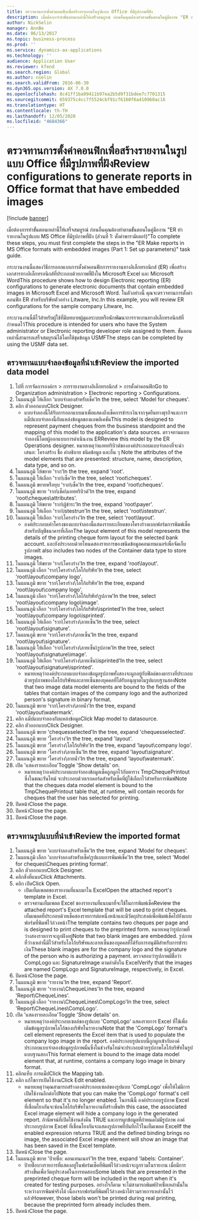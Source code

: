 ```yaml
---
title: ตรวจทานการตั้งค่าคอนฟิกเพื่อสร้างรายงานในรูปแบบ Office ที่มีรูปภาพที่ฝัง
description: เมื่อต้องการทำขั้นตอนเหล่านี้ให้เสร็จสมบูรณ์ ก่อนอื่นคุณต้องทำตามขั้นตอนในคู่มืองาน "ER ทำรายงานในรูปแบบ MS Office ที่มีรูปภาพที่ฝัง (ส่วนที่ 1 - ตั้งค่าพารามิเตอร์)"
author: NickSelin
manager: AnnBe
ms.date: 06/13/2017
ms.topic: business-process
ms.prod: ''
ms.service: dynamics-ax-applications
ms.technology: ''
audience: Application User
ms.reviewer: kfend
ms.search.region: Global
ms.author: nselin
ms.search.validFrom: 2016-06-30
ms.dyn365.ops.version: AX 7.0.0
ms.openlocfilehash: 8c41ff1ba99411b97ea2b5d9f31bdee7c7701315
ms.sourcegitcommit: 659375c4cc7f5524cbf91cf6160f6a410960ac16
ms.translationtype: HT
ms.contentlocale: th-TH
ms.lasthandoff: 12/05/2020
ms.locfileid: "4684366"
---
```

# <a name="review-configurations-to-generate-reports-in-office-format-that-have-embedded-images"></a><span data-ttu-id="20038-103">ตรวจทานการตั้งค่าคอนฟิกเพื่อสร้างรายงานในรูปแบบ Office ที่มีรูปภาพที่ฝัง</span><span class="sxs-lookup"><span data-stu-id="20038-103">Review configurations to generate reports in Office format that have embedded images</span></span>

[!include [banner](../../includes/banner.md)]

<span data-ttu-id="20038-104">เมื่อต้องการทำขั้นตอนเหล่านี้ให้เสร็จสมบูรณ์ ก่อนอื่นคุณต้องทำตามขั้นตอนในคู่มืองาน "ER ทำรายงานในรูปแบบ MS Office ที่มีรูปภาพที่ฝัง (ส่วนที่ 1: ตั้งค่าพารามิเตอร์)"</span><span class="sxs-lookup"><span data-stu-id="20038-104">To complete these steps, you must first complete the steps in the "ER Make reports in MS Office formats with embedded images (Part 1: Set up parameters)" task guide.</span></span>

<span data-ttu-id="20038-105">กระบวนงานนี้แสดงวิธีการออกแบบการตั้งค่าคอนฟิกการรายงานทางอิเล็กทรอนิกส์ (ER) เพื่อสร้างเอกสารทางอิเล็กทรอนิกส์ที่ประกอบด้วยภาพที่ฝังใน Microsoft Excel และ Microsoft Word</span><span class="sxs-lookup"><span data-stu-id="20038-105">This procedure shows how to design Electronic reporting (ER) configurations to generate electronic documents that contain embedded images in Microsoft Excel and Microsoft Word.</span></span> <span data-ttu-id="20038-106">ในตัวอย่างนี้ คุณจะตรวจทานการตั้งค่าคอนฟิก ER สำหรับบริษัทตัวอย่าง Litware, Inc.</span><span class="sxs-lookup"><span data-stu-id="20038-106">In this example, you will review ER configurations for the sample company Litware, Inc.</span></span> 

<span data-ttu-id="20038-107">กระบวนงานนี้มีไว้สำหรับผู้ใช้ที่มีบทบาทผู้ดูแลระบบหรือนักพัฒนาการรายงานทางอิเล็กทรอนิกส์ที่กำหนดไว้</span><span class="sxs-lookup"><span data-stu-id="20038-107">This procedure is intended for users who have the System administrator or Electronic reporting developer role assigned to them.</span></span> <span data-ttu-id="20038-108">ขั้นตอนเหล่านี้สามารถเสร็จสมบูรณ์ได้โดยใช้ชุดข้อมูล USMF</span><span class="sxs-lookup"><span data-stu-id="20038-108">The steps can be completed by using the USMF data set.</span></span>


## <a name="review-the-imported-data-model"></a><span data-ttu-id="20038-109">ตรวจทานแบบจำลองข้อมูลที่นำเข้า</span><span class="sxs-lookup"><span data-stu-id="20038-109">Review the imported data model</span></span>
1. <span data-ttu-id="20038-110">ไปที่ การจัดการองค์กร > การรายงานทางอิเล็กทรอนิกส์ > การตั้งค่าคอนฟิก</span><span class="sxs-lookup"><span data-stu-id="20038-110">Go to Organization administration > Electronic reporting > Configurations.</span></span>
2. <span data-ttu-id="20038-111">ในแผนภูมิ ให้เลือก 'แบบจำลองสำหรับเช็ค'</span><span class="sxs-lookup"><span data-stu-id="20038-111">In the tree, select 'Model for cheques'.</span></span>
3. <span data-ttu-id="20038-112">คลิก ตัวออกแบบ</span><span class="sxs-lookup"><span data-stu-id="20038-112">Click Designer.</span></span>
    * <span data-ttu-id="20038-113">แบบจำลองนี้ได้รับการออกแบบมาเพื่อแสดงถึงเช็คการชำระเงินจากจุดยืนทางธุรกิจและการแม็ปแบบจำลองนี้กับแหล่งข้อมูลของแอพลิเคชัน</span><span class="sxs-lookup"><span data-stu-id="20038-113">This model is designed to represent payment cheques from the business standpoint and the mapping of this model to the application's data sources.</span></span> <span data-ttu-id="20038-114">ตรวจทานแบบจำลองนี้โดยผู้ออกแบบการดำเนินงาน ER</span><span class="sxs-lookup"><span data-stu-id="20038-114">Review this model by the ER Operations designer.</span></span> <span data-ttu-id="20038-115">หมายเหตุว่าแอททริบิวต์ขององค์ประกอบแบบจำลองที่จะนำเสนอ: โครงสร้าง ชื่อ คำอธิบาย ชนิดข้อมูล และอื่น ๆ </span><span class="sxs-lookup"><span data-stu-id="20038-115">Note the attributes of the model elements that are presented: structure, name, description, data type, and so on.</span></span>   
4. <span data-ttu-id="20038-116">ในแผนภูมิ ให้ขยาย 'ราก'</span><span class="sxs-lookup"><span data-stu-id="20038-116">In the tree, expand 'root'.</span></span>
5. <span data-ttu-id="20038-117">ในแผนภูมิ ให้เลือก 'ราก\เช็ค'</span><span class="sxs-lookup"><span data-stu-id="20038-117">In the tree, select 'root\cheques'.</span></span>
6. <span data-ttu-id="20038-118">ในแผนภูมิ ขยายหรือยุบ 'ราก\เช็ค'</span><span class="sxs-lookup"><span data-stu-id="20038-118">In the tree, expand 'root\cheques'.</span></span>
7. <span data-ttu-id="20038-119">ในแผนภูมิ ขยาย 'ราก\เช็ค\แอททริบิวต์'</span><span class="sxs-lookup"><span data-stu-id="20038-119">In the tree, expand 'root\cheques\attributes'.</span></span>
8. <span data-ttu-id="20038-120">ในแผนภูมิ ให้ขยาย 'ราก\ผู้ชำระ'</span><span class="sxs-lookup"><span data-stu-id="20038-120">In the tree, expand 'root\payer'.</span></span>
9. <span data-ttu-id="20038-121">ในแผนภูมิ ให้เลือก 'ราก\istestrun'</span><span class="sxs-lookup"><span data-stu-id="20038-121">In the tree, select 'root\istestrun'.</span></span>
10. <span data-ttu-id="20038-122">ในแผนภูมิ ให้เลือก 'ราก\โครงร่าง'</span><span class="sxs-lookup"><span data-stu-id="20038-122">In the tree, select 'root\layout'.</span></span>
    * <span data-ttu-id="20038-123">องค์ประกอบเค้าโครงของแบบจำลองนี้แสดงรายละเอียดของโครงร่างแบบฟอร์มการพิมพ์เช็คสำหรับบัญชีธนาคารที่เลือก</span><span class="sxs-lookup"><span data-stu-id="20038-123">The layout element of this model represents the details of the printing cheque form layout for the selected bank account.</span></span> <span data-ttu-id="20038-124">และยังประกอบด้วยโหนดสองรายการของชนิดข้อมูลคอนเทนเนอร์เพื่อจัดเก็บรูปภาพ</span><span class="sxs-lookup"><span data-stu-id="20038-124">It also includes two nodes of the Container data type to store images.</span></span>   
11. <span data-ttu-id="20038-125">ในแผนภูมิ ให้ขยาย 'ราก\โครงร่าง'</span><span class="sxs-lookup"><span data-stu-id="20038-125">In the tree, expand 'root\layout'.</span></span>
12. <span data-ttu-id="20038-126">ในแผนภูมิ เลือก 'ราก\โครงร่าง\โลโก้บริษัท'</span><span class="sxs-lookup"><span data-stu-id="20038-126">In the tree, select 'root\layout\company logo'.</span></span>
13. <span data-ttu-id="20038-127">ในแผนภูมิ ขยาย 'ราก\โครงร่าง\โลโก้บริษัท'</span><span class="sxs-lookup"><span data-stu-id="20038-127">In the tree, expand 'root\layout\company logo'.</span></span>
14. <span data-ttu-id="20038-128">ในแผนภูมิ เลือก 'ราก\โครงร่าง\โลโก้บริษัท\รูปภาพ'</span><span class="sxs-lookup"><span data-stu-id="20038-128">In the tree, select 'root\layout\company logo\image'.</span></span>
15. <span data-ttu-id="20038-129">ในแผนภูมิ เลือก 'ราก\โครงร่าง\โลโก้บริษัท\isprinted'</span><span class="sxs-lookup"><span data-stu-id="20038-129">In the tree, select 'root\layout\company logo\isprinted'.</span></span>
16. <span data-ttu-id="20038-130">ในแผนภูมิ ให้เลือก 'ราก\โครงร่าง\ลายเซ็น'</span><span class="sxs-lookup"><span data-stu-id="20038-130">In the tree, select 'root\layout\signature'.</span></span>
17. <span data-ttu-id="20038-131">ในแผนภูมิ ขยาย 'ราก\โครงร่าง\ลายเซ็น'</span><span class="sxs-lookup"><span data-stu-id="20038-131">In the tree, expand 'root\layout\signature'.</span></span>
18. <span data-ttu-id="20038-132">ในแผนภูมิ ให้เลือก 'ราก\โครงร่าง\ลายเซ็น\รูปภาพ'</span><span class="sxs-lookup"><span data-stu-id="20038-132">In the tree, select 'root\layout\signature\image'.</span></span>
19. <span data-ttu-id="20038-133">ในแผนภูมิ ให้เลือก 'ราก\โครงร่าง\ลายเซ็น\isprinted'</span><span class="sxs-lookup"><span data-stu-id="20038-133">In the tree, select 'root\layout\signature\isprinted'.</span></span>
    * <span data-ttu-id="20038-134">หมายเหตุว่าองค์ประกอบแบบจำลองข้อมูลรูปภาพทั้งสองจะผูกอยู่กับฟิลด์ของตารางที่ประกอบด้วยรูปภาพของโลโก้บริษัทและลายเซ็นของบุคคลที่ได้รับอนุญาตในรูปแบบฐานสอง</span><span class="sxs-lookup"><span data-stu-id="20038-134">Note that two image data model elements are bound to the fields of the tables that contain images of the company logo and the authorized person's signature in binary format.</span></span>  
20. <span data-ttu-id="20038-135">ในแผนภูมิ ขยาย 'ราก\โครงร่าง\ลายน้ำ'</span><span class="sxs-lookup"><span data-stu-id="20038-135">In the tree, expand 'root\layout\watermark'.</span></span>
21. <span data-ttu-id="20038-136">คลิก แม็ปแบบจำลองกับแหล่งข้อมูล</span><span class="sxs-lookup"><span data-stu-id="20038-136">Click Map model to datasource.</span></span>
22. <span data-ttu-id="20038-137">คลิก ตัวออกแบบ</span><span class="sxs-lookup"><span data-stu-id="20038-137">Click Designer.</span></span>
23. <span data-ttu-id="20038-138">ในแผนภูมิ ขยาย 'chequesselected'</span><span class="sxs-lookup"><span data-stu-id="20038-138">In the tree, expand 'chequesselected'.</span></span>
24. <span data-ttu-id="20038-139">ในแผนภูมิ ขยาย 'โครงร่าง'</span><span class="sxs-lookup"><span data-stu-id="20038-139">In the tree, expand 'layout'.</span></span>
25. <span data-ttu-id="20038-140">ในแผนภูมิ ขยาย 'โครงร่าง\โลโก้บริษัท'</span><span class="sxs-lookup"><span data-stu-id="20038-140">In the tree, expand 'layout\company logo'.</span></span>
26. <span data-ttu-id="20038-141">ในแผนภูมิ ขยาย 'โครงร่าง\ลายเซ็น'</span><span class="sxs-lookup"><span data-stu-id="20038-141">In the tree, expand 'layout\signature'.</span></span>
27. <span data-ttu-id="20038-142">ในแผนภูมิ ขยาย 'โครงร่าง\ลายน้ำ'</span><span class="sxs-lookup"><span data-stu-id="20038-142">In the tree, expand 'layout\watermark'.</span></span>
28. <span data-ttu-id="20038-143">เปิด 'แสดงรายละเอียด'</span><span class="sxs-lookup"><span data-stu-id="20038-143">Toggle 'Show details' on.</span></span>
    * <span data-ttu-id="20038-144">หมายเหตุว่าองค์ประกอบแบบจำลองข้อมูลเช็คถูกผูกไว้กับตาราง TmpChequePrintout ซึ่งในขณะรันไทม์ จะประกอบด้วยเรกคอร์ดสำหรับเช็คที่ผู้ใช้เลือกไว้สำหรับการพิมพ์</span><span class="sxs-lookup"><span data-stu-id="20038-144">Note that the cheques data model element is bound to the TmpChequePrintout table that, at runtime, will contain records for cheques that the user has selected for printing.</span></span>   
29. <span data-ttu-id="20038-145">ปิดหน้า</span><span class="sxs-lookup"><span data-stu-id="20038-145">Close the page.</span></span>
30. <span data-ttu-id="20038-146">ปิดหน้า</span><span class="sxs-lookup"><span data-stu-id="20038-146">Close the page.</span></span>
31. <span data-ttu-id="20038-147">ปิดหน้า</span><span class="sxs-lookup"><span data-stu-id="20038-147">Close the page.</span></span>

## <a name="review-the-imported-format"></a><span data-ttu-id="20038-148">ตรวจทานรูปแบบที่นำเข้า</span><span class="sxs-lookup"><span data-stu-id="20038-148">Review the imported format</span></span>
1. <span data-ttu-id="20038-149">ในแผนภูมิ ขยาย 'แบบจำลองสำหรับเช็ค'</span><span class="sxs-lookup"><span data-stu-id="20038-149">In the tree, expand 'Model for cheques'.</span></span>
2. <span data-ttu-id="20038-150">ในแผนภูมิ เลือก 'แบบจำลองสำหรับเช็ค\รูปแบบการพิมพ์เช็ค'</span><span class="sxs-lookup"><span data-stu-id="20038-150">In the tree, select 'Model for cheques\Cheques printing format'.</span></span>
3. <span data-ttu-id="20038-151">คลิก ตัวออกแบบ</span><span class="sxs-lookup"><span data-stu-id="20038-151">Click Designer.</span></span>
4. <span data-ttu-id="20038-152">คลิกสิ่งที่แนบ</span><span class="sxs-lookup"><span data-stu-id="20038-152">Click Attachments.</span></span>
5. <span data-ttu-id="20038-153">คลิก เปิด</span><span class="sxs-lookup"><span data-stu-id="20038-153">Click Open.</span></span>
    * <span data-ttu-id="20038-154">เปิดเท็มเพลตของรายงานที่แนบมาใน Excel</span><span class="sxs-lookup"><span data-stu-id="20038-154">Open the attached report's template in Excel.</span></span>  
    * <span data-ttu-id="20038-155">ตรวจทานเท็มเพลต Excel ของรายงานที่แนบมาที่จะใช้ในการพิมพ์เช็ค</span><span class="sxs-lookup"><span data-stu-id="20038-155">Review the attached report's Excel template that will be used to print cheques.</span></span> <span data-ttu-id="20038-156">เท็มเพลตที่ประกอบด้วยเช็คสองรายการต่อหนึ่งหน้าและมีวัตถุประสงค์เพื่อพิมพ์เช็คไปยังแบบฟอร์มที่พิมพ์ไว้ล่วงหน้า</span><span class="sxs-lookup"><span data-stu-id="20038-156">The template contains two cheques per page and is designed to print cheques to the preprinted form.</span></span> <span data-ttu-id="20038-157">หมายเหตุว่ารูปภาพที่ว่างสองรายการจะถูกฝังอยู่</span><span class="sxs-lookup"><span data-stu-id="20038-157">Note that two blank images are embedded.</span></span> <span data-ttu-id="20038-158">รูปภาพที่ว่างเหล่านี้มีไว้สำหรับโลโก้บริษัทและลายเซ็นของบุคคลที่ได้รับการอนุมัติสำหรับการชำระเงิน</span><span class="sxs-lookup"><span data-stu-id="20038-158">These blank images are for the company logo and the signature of the person who is authorizing a payment.</span></span> <span data-ttu-id="20038-159">ตรวจสอบว่ารูปภาพมีชื่อว่า CompLogo และ SignatureImage ตามลำดับใน Excel</span><span class="sxs-lookup"><span data-stu-id="20038-159">Verify that the images are named CompLogo and SignatureImage, respectively, in Excel.</span></span>   
6. <span data-ttu-id="20038-160">ปิดหน้า</span><span class="sxs-lookup"><span data-stu-id="20038-160">Close the page.</span></span>
7. <span data-ttu-id="20038-161">ในแผนภูมิ ขยาย 'รายงาน'</span><span class="sxs-lookup"><span data-stu-id="20038-161">In the tree, expand 'Report'.</span></span>
8. <span data-ttu-id="20038-162">ในแผนภูมิ ขยาย 'รายงาน\ChequeLines'</span><span class="sxs-lookup"><span data-stu-id="20038-162">In the tree, expand 'Report\ChequeLines'.</span></span>
9. <span data-ttu-id="20038-163">ในแผนภูมิ เลือก 'รายงาน\ChequeLines\CompLogo'</span><span class="sxs-lookup"><span data-stu-id="20038-163">In the tree, select 'Report\ChequeLines\CompLogo'.</span></span>
10. <span data-ttu-id="20038-164">เปิด 'แสดงรายละเอียด'</span><span class="sxs-lookup"><span data-stu-id="20038-164">Toggle 'Show details' on.</span></span>
    * <span data-ttu-id="20038-165">หมายเหตุว่าองค์ประกอบเซลล์ของรูปแบบ 'CompLogo' แสดงรายการ Excel ที่ใช้เพื่อเติมข้อมูลรูปภาพโลโก้ของบริษัทในรายงาน</span><span class="sxs-lookup"><span data-stu-id="20038-165">Note that the 'CompLogo' format's cell element represents the Excel item that is used to populate the company logo image in the report.</span></span> <span data-ttu-id="20038-166">องค์ประกอบรูปแบบนี้ถูกผูกเข้ากับองค์ประกอบแบบจำลองข้อมูลรูปภาพนั้นซึ่งในช่วงรันไทม์จะประกอบด้วยรูปภาพโลโก้บริษัทในรูปแบบฐานสอง</span><span class="sxs-lookup"><span data-stu-id="20038-166">This format element is bound to the image data model element that, at runtime, contains a company logo image in binary format.</span></span>   
11. <span data-ttu-id="20038-167">คลิกแท็บ การแม็ป</span><span class="sxs-lookup"><span data-stu-id="20038-167">Click the Mapping tab.</span></span>
12. <span data-ttu-id="20038-168">คลิก แก้ไขการเปิดใช้งาน</span><span class="sxs-lookup"><span data-stu-id="20038-168">Click Edit enabled.</span></span>
    * <span data-ttu-id="20038-169">หมายเหตุว่าคุณสามารถสร้างองค์ประกอบเซลล์ของรูปแบบ 'CompLogo' เพื่อให้ไม่มีการเปิดใช้งานอีกต่อไป</span><span class="sxs-lookup"><span data-stu-id="20038-169">Note that you can make the 'CompLogo' format's cell element so that it's no longer enabled.</span></span> <span data-ttu-id="20038-170">ในกรณีนี้ องค์ประกอบรูปภาพ Excel ที่เชื่อมโยงกันจะซ่อนโลโก้บริษัทในรายงานที่สร้างขึ้น</span><span class="sxs-lookup"><span data-stu-id="20038-170">In this case, the associated Excel image element will hide a company logo in the generated report.</span></span> <span data-ttu-id="20038-171">ถ้านิพจน์ที่เปิดใช้งานส่งคืน TRUE และการผูกข้อมูลที่กำหนดไม่มีรูปภาพ องค์ประกอบรูปภาพ Excel ที่เชื่อมโยงกันจะแสดงรูปภาพที่บันทึกไว้ในเท็มเพลต Excel</span><span class="sxs-lookup"><span data-stu-id="20038-171">If the enabled expression returns TRUE and the defined binding brings no image, the associated Excel image element will show an image that has been saved in the Excel template.</span></span>   
13. <span data-ttu-id="20038-172">ปิดหน้า</span><span class="sxs-lookup"><span data-stu-id="20038-172">Close the page.</span></span>
14. <span data-ttu-id="20038-173">ในแผนภูมิ ขยาย 'ป้ายชื่อ: คอนเทนเนอร์'</span><span class="sxs-lookup"><span data-stu-id="20038-173">In the tree, expand 'labels: Container'.</span></span>
    * <span data-ttu-id="20038-174">ป้ายชื่อบางรายการที่แสดงอยู่ในฟอร์มเช็คที่พิมพ์ไว้ล่วงหน้าจะถูกรวมในรายงาน เมื่อมีการสร้างขึ้นเพื่อวัตถุประสงค์ในการทดสอบ</span><span class="sxs-lookup"><span data-stu-id="20038-174">Some labels that are presented in the preprinted cheque form will be included in the report when it's created for testing purposes.</span></span> <span data-ttu-id="20038-175">อย่างไรก็ตาม จะไม่สามารถพิมพ์ป้ายชื่อเหล่านั้นในระหว่างการพิมพ์จริงได้ เนื่องจากฟอร์มที่พิมพ์ไว้ล่วงหน้าได้รวมรายการเหล่านั้นไว้แล้ว</span><span class="sxs-lookup"><span data-stu-id="20038-175">However, those labels won't be printed during real printing, because the preprinted form already includes them.</span></span>  
15. <span data-ttu-id="20038-176">ปิดหน้า</span><span class="sxs-lookup"><span data-stu-id="20038-176">Close the page.</span></span>

